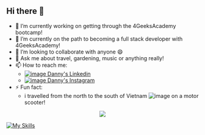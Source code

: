 ## Hi there 👋


- 🔭 I’m currently working on getting through the 4GeeksAcademy bootcamp!
- 🌱 I’m currently on the path to becoming a full stack developer with 4GeeksAcademy!
- 👯 I’m looking to collaborate with anyone :smile:
- 💬 Ask me about travel, gardening, music or anything really!
- 📫 How to reach me:<br>
  -  [![image](https://github.com/user-attachments/assets/df0d8bde-14bc-4dc6-a6b2-fead013b41f1) Danny's Linkedin](https://www.linkedin.com/in/dannyvaldivia/)
  -  [![image](https://github.com/user-attachments/assets/f1a03700-f6c3-4764-93c7-af11b33fb0bc) Danny's Instagram](https://www.instagram.com/danny.valdivia)
- ⚡ Fun fact:
  - i travelled from the north to the south of Vietnam ![image](https://github.com/user-attachments/assets/796e2138-7078-4ba3-9cbb-268c9bb4f5ee)
on a motor scooter!
  
<p align="center">
  <a href="#">
    <img src="[https://simpleskill.icons.workers.dev/svg]?i=html,css,bootstrap,js,react,py,git,postman,firebase" />
  </a>
</p>

[![My Skills](https://skillicons.dev/icons?i=html,css,bootstrap,js,react,py,git,postman,firebase&theme=light&perline=4)](https://skillicons.dev)
